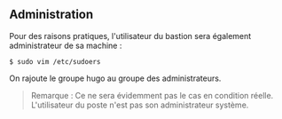 ## Administration

Pour des raisons pratiques, l'utilisateur du bastion sera également administrateur de sa machine :
```bash,ignore
$ sudo vim /etc/sudoers
```

On rajoute le groupe hugo au groupe des administrateurs.

> Remarque : Ce ne sera évidemment pas le cas en condition réelle. L'utilisateur du poste n'est pas
  son administrateur système.
